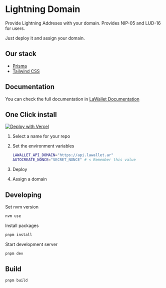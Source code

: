 # Lightning Domain

Provide Lightning Addreses with your domain.
Provides NIP-05 and LUD-16 for users.

Just deploy it and assign your domain.

## Our stack

- [Prisma](https://prisma.io)
- [Tailwind CSS](https://tailwindcss.com)

## Documentation

You can check the full documentation in [LaWallet Documentation](https://lawallet.io/identity-provider)

## One Click install

[![Deploy with Vercel](https://vercel.com/button)](https://vercel.com/new/clone?repository-url=https%3A%2F%2Fgithub.com%2Flawalletio%2Flightning-domain&env=LAWALLET_API_DOMAIN,AUTOCREATE_NONCE&project-name=lightning-domain&repository-name=lightning-domain&integration-ids=oac_3sK3gnG06emjIEVL09jjntDD)

1. Select a name for your repo
2. Set the environment variables

   ```bash
   LAWALLET_API_DOMAIN="https://api.lawallet.ar"
   AUTOCREATE_NONCE="SECRET_NONCE" # < Remember this value
   ```

3. Deploy
4. Assign a domain

## Developing

Set nvm version

```bash
nvm use
```

Install packages

```bash
pnpm install
```

Start development server

```bash
pnpm dev
```

## Build

```bash
pnpm build
```
